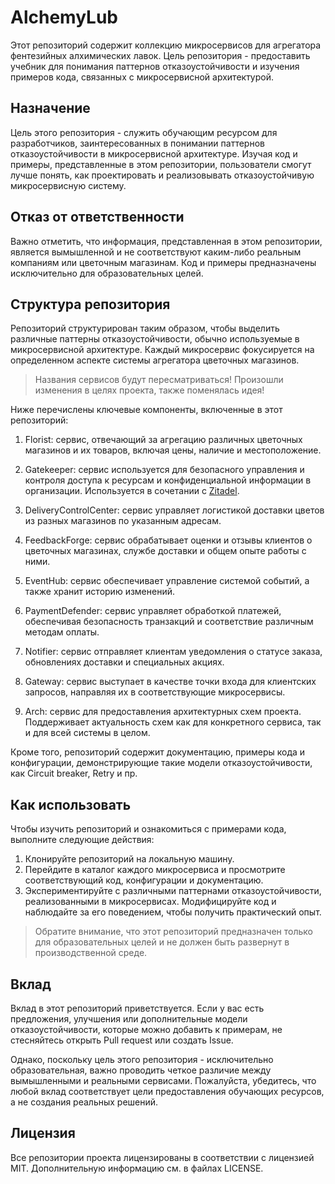 # AlchemyLub

Этот репозиторий содержит коллекцию микросервисов для агрегатора фентезийных алхимических лавок. Цель репозитория - предоставить учебник для понимания паттернов отказоустойчивости и изучения примеров кода, связанных с микросервисной архитектурой.

## Назначение
Цель этого репозитория - служить обучающим ресурсом для разработчиков, заинтересованных в понимании паттернов отказоустойчивости в микросервисной архитектуре. Изучая код и примеры, представленные в этом репозитории, пользователи смогут лучше понять, как проектировать и реализовывать отказоустойчивую микросервисную систему.

## Отказ от ответственности
Важно отметить, что информация, представленная в этом репозитории, является вымышленной и не соответствуют каким-либо реальным компаниям или цветочным магазинам. Код и примеры предназначены исключительно для образовательных целей.

## Структура репозитория
Репозиторий структурирован таким образом, чтобы выделить различные паттерны отказоустойчивости, обычно используемые в микросервисной архитектуре. Каждый микросервис фокусируется на определенном аспекте системы агрегатора цветочных магазинов.

> Названия сервисов будут пересматриваться! Произошли изменения в целях проекта, также поменялась идея!

Ниже перечислены ключевые компоненты, включенные в этот репозиторий:

1. Florist: сервис, отвечающий за агрегацию различных цветочных магазинов и их товаров, включая цены, наличие и местоположение.

2. Gatekeeper: сервис используется для безопасного управления и контроля доступа к ресурсам и конфиденциальной информации в организации. Используется в сочетании с [Zitadel](https://zitadel.com/).

3. DeliveryControlCenter: сервис управляет логистикой доставки цветов из разных магазинов по указанным адресам.

4. FeedbackForge: сервис обрабатывает оценки и отзывы клиентов о цветочных магазинах, службе доставки и общем опыте работы с ними.

5. EventHub: сервис обеспечивает управление системой событий, а также хранит историю изменений.

6. PaymentDefender: сервис управляет обработкой платежей, обеспечивая безопасность транзакций и соответствие различным методам оплаты.

7. Notifier: сервис отправляет клиентам уведомления о статусе заказа, обновлениях доставки и специальных акциях.

8. Gateway: сервис выступает в качестве точки входа для клиентских запросов, направляя их в соответствующие микросервисы.

9. Arch: сервис для предоставления архитектурных схем проекта. Поддерживает актуальность схем как для конкретного сервиса, так и для всей системы в целом.

Кроме того, репозиторий содержит документацию, примеры кода и конфигурации, демонстрирующие такие модели отказоустойчивости, как Сircuit breaker, Retry и пр.

## Как использовать
Чтобы изучить репозиторий и ознакомиться с примерами кода, выполните следующие действия:

1. Клонируйте репозиторий на локальную машину.
2. Перейдите в каталог каждого микросервиса и просмотрите соответствующий код, конфигурации и документацию.
3. Экспериментируйте с различными паттернами отказоустойчивости, реализованными в микросервисах. Модифицируйте код и наблюдайте за его поведением, чтобы получить практический опыт.

> Обратите внимание, что этот репозиторий предназначен только для образовательных целей и не должен быть развернут в производственной среде.

## Вклад
Вклад в этот репозиторий приветствуется. Если у вас есть предложения, улучшения или дополнительные модели отказоустойчивости, которые можно добавить к примерам, не стесняйтесь открыть Pull request или создать Issue.

Однако, поскольку цель этого репозитория - исключительно образовательная, важно проводить четкое различие между вымышленными и реальными сервисами. Пожалуйста, убедитесь, что любой вклад соответствует цели предоставления обучающих ресурсов, а не создания реальных решений.

## Лицензия
Все репозитории проекта лицензированы в соответствии с лицензией MIT. Дополнительную информацию см. в файлах LICENSE.
